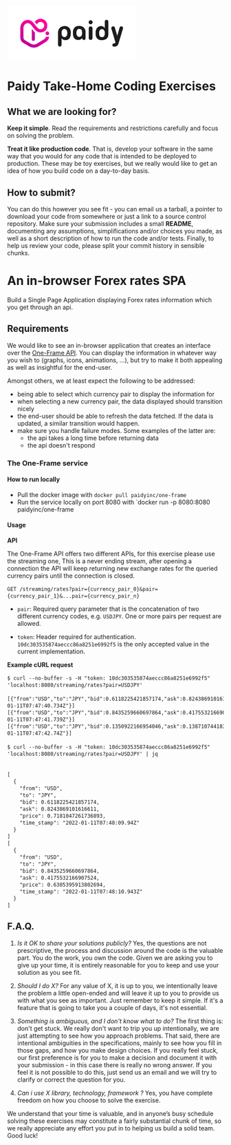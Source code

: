 <img src="/paidy.png?raw=true" width=300 style="background-color:white;">

# Paidy Take-Home Coding Exercises

## What we are looking for?
**Keep it simple**. Read the requirements and restrictions carefully and focus on solving the problem.

**Treat it like production code**. That is, develop your software in the same way that you would for any code that is intended to be deployed to production. These may be toy exercises, but we really would like to get an idea of how you build code on a day-to-day basis.

## How to submit?
You can do this however you see fit - you can email us a tarball, a pointer to download your code from somewhere or just a link to a source control repository. Make sure your submission includes a small **README**, documenting any assumptions, simplifications and/or choices you made, as well as a short description of how to run the code and/or tests. Finally, to help us review your code, please split your commit history in sensible chunks.

# An in-browser Forex rates SPA

Build a Single Page Application displaying Forex rates information which you get through an api.

## Requirements

We would like to see an in-browser application that creates an interface over the [One-Frame API](https://hub.docker.com/r/paidyinc/one-frame). You can display the information in whatever way you wish to (graphs, icons, animations, ...), but try to make it both appealing as well as insightful for the end-user.

Amongst others, we at least expect the following to be addressed:

- being able to select which currency pair to display the information for
- when selecting a new currency pair, the data displayed should transition nicely
- the end-user should be able to refresh the data fetched. If the data is updated, a similar transition would happen.
- make sure you handle failure modes. Some examples of the latter are:
  - the api takes a long time before returning data
  - the api doesn't respond

### The One-Frame service

#### How to run locally

* Pull the docker image with `docker pull paidyinc/one-frame`
* Run the service locally on port 8080 with `docker run -p 8080:8080 paidyinc/one-frame

#### Usage
__API__

The One-Frame API offers two different APIs, for this exercise please use the streaming one, This is a never ending stream, after opening a connection the API will keep returning new exchange rates for the queried currency pairs until the connection is closed.

```
GET /streaming/rates?pair={currency_pair_0}&pair={currency_pair_1}&...pair={currency_pair_n}
```

* `pair`: Required query parameter that is the concatenation of two different currency codes, e.g. `USDJPY`. One or more pairs per request are allowed.

* `token`: Header required for authentication. `10dc303535874aeccc86a8251e6992f5` is the only accepted value in the current implementation.

__Example cURL request__
```
$ curl --no-buffer -s -H "token: 10dc303535874aeccc86a8251e6992f5" 'localhost:8080/streaming/rates?pair=USDJPY'

[{"from":"USD","to":"JPY","bid":0.6118225421857174,"ask":0.8243869101616611,"price":0.71810472617368925,"time_stamp":"2022-01-11T07:47:40.734Z"}][{"from":"USD","to":"JPY","bid":0.8435259660697864,"ask":0.4175532166907524,"price":0.6305395913802694,"time_stamp":"2022-01-11T07:47:41.739Z"}][{"from":"USD","to":"JPY","bid":0.1350922166954046,"ask":0.13871074418376472,"price":0.13690148043958466,"time_stamp":"2022-01-11T07:47:42.74Z"}]

$ curl --no-buffer -s -H "token: 10dc303535874aeccc86a8251e6992f5" 'localhost:8080/streaming/rates?pair=USDJPY' | jq


[
  {
    "from": "USD",
    "to": "JPY",
    "bid": 0.6118225421857174,
    "ask": 0.8243869101616611,
    "price": 0.7181047261736893,
    "time_stamp": "2022-01-11T07:48:09.94Z"
  }
]
[
  {
    "from": "USD",
    "to": "JPY",
    "bid": 0.8435259660697864,
    "ask": 0.4175532166907524,
    "price": 0.6305395913802694,
    "time_stamp": "2022-01-11T07:48:10.943Z"
  }
]

```

## F.A.Q.
1) _Is it OK to share your solutions publicly?_
Yes, the questions are not prescriptive, the process and discussion around the code is the valuable part. You do the work, you own the code. Given we are asking you to give up your time, it is entirely reasonable for you to keep and use your solution as you see fit.

2) _Should I do X?_
For any value of X, it is up to you, we intentionally leave the problem a little open-ended and will leave it up to you to provide us with what you see as important. Just remember to keep it simple. If it's a feature that is going to take you a couple of days, it's not essential.

3) _Something is ambiguous, and I don't know what to do?_
The first thing is: don't get stuck. We really don't want to trip you up intentionally, we are just attempting to see how you approach problems. That said, there are intentional ambiguities in the specifications, mainly to see how you fill in those gaps, and how you make design choices.
If you really feel stuck, our first preference is for you to make a decision and document it with your submission - in this case there is really no wrong answer. If you feel it is not possible to do this, just send us an email and we will try to clarify or correct the question for you.

4) _Can i use X library, technology, framework ?_
Yes, you have complete freedom on how you choose to solve the exercise.

We understand that your time is valuable, and in anyone’s busy schedule solving these exercises may constitute a fairly substantial chunk of time, so we really appreciate any effort you put in to helping us build a solid team.
Good luck!


